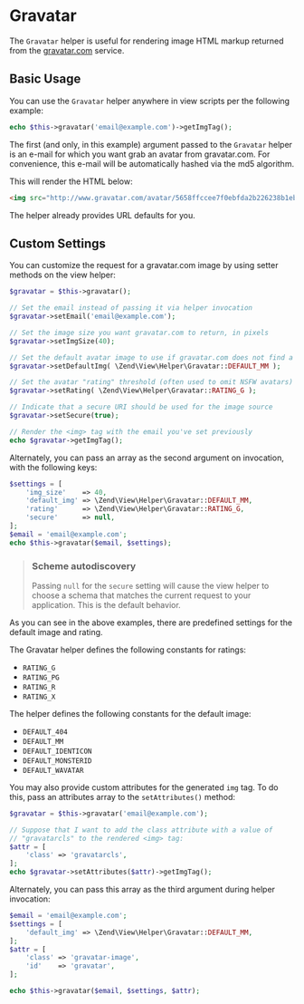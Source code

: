 # Gravatar

The `Gravatar` helper is useful for rendering image HTML markup returned from
the [gravatar.com](http://gravatar.com) service.

## Basic Usage

You can use the `Gravatar` helper anywhere in view scripts per the following example:

```php
echo $this->gravatar('email@example.com')->getImgTag();
```

The first (and only, in this example) argument passed to the `Gravatar` helper
is an e-mail for which you want grab an avatar from gravatar.com. For
convenience, this e-mail will be automatically hashed via the md5 algorithm.

This will render the HTML below:

```html
<img src="http://www.gravatar.com/avatar/5658ffccee7f0ebfda2b226238b1eb6e?s=80&d=mm&r=g">
```

The helper already provides URL defaults for you.

## Custom Settings

You can customize the request for a gravatar.com image by using setter methods
on the view helper:

```php
$gravatar = $this->gravatar();

// Set the email instead of passing it via helper invocation
$gravatar->setEmail('email@example.com');

// Set the image size you want gravatar.com to return, in pixels
$gravatar->setImgSize(40);

// Set the default avatar image to use if gravatar.com does not find a match
$gravatar->setDefaultImg( \Zend\View\Helper\Gravatar::DEFAULT_MM );

// Set the avatar "rating" threshold (often used to omit NSFW avatars)
$gravatar->setRating( \Zend\View\Helper\Gravatar::RATING_G );

// Indicate that a secure URI should be used for the image source
$gravatar->setSecure(true);

// Render the <img> tag with the email you've set previously
echo $gravatar->getImgTag();
```

Alternately, you can pass an array as the second argument on invocation, with
the following keys:

```php
$settings = [
    'img_size'    => 40,
    'default_img' => \Zend\View\Helper\Gravatar::DEFAULT_MM,
    'rating'      => \Zend\View\Helper\Gravatar::RATING_G,
    'secure'      => null,
];
$email = 'email@example.com';
echo $this->gravatar($email, $settings);
```

> ### Scheme autodiscovery
>
> Passing `null` for the `secure` setting will cause the view helper to choose a
> schema that matches the current request to your application. This is the
> default behavior.

As you can see in the above examples, there are predefined settings for the
default image and rating.

The Gravatar helper defines the following constants for ratings:

- `RATING_G`
- `RATING_PG`
- `RATING_R`
- `RATING_X`

The helper defines the following constants for the default image:

- `DEFAULT_404`
- `DEFAULT_MM`
- `DEFAULT_IDENTICON`
- `DEFAULT_MONSTERID`
- `DEFAULT_WAVATAR`

You may also provide custom attributes for the generated `img` tag. To do this,
pass an attributes array to the `setAttributes()` method:

```php
$gravatar = $this->gravatar('email@example.com');

// Suppose that I want to add the class attribute with a value of
// "gravatarcls" to the rendered <img> tag:
$attr = [
    'class' => 'gravatarcls',
];
echo $gravatar->setAttributes($attr)->getImgTag();
```

Alternately, you can pass this array as the third argument during helper
invocation:

```php
$email = 'email@example.com';
$settings = [
    'default_img' => \Zend\View\Helper\Gravatar::DEFAULT_MM,
];
$attr = [
    'class' => 'gravatar-image',
    'id'    => 'gravatar',
];

echo $this->gravatar($email, $settings, $attr);
```
